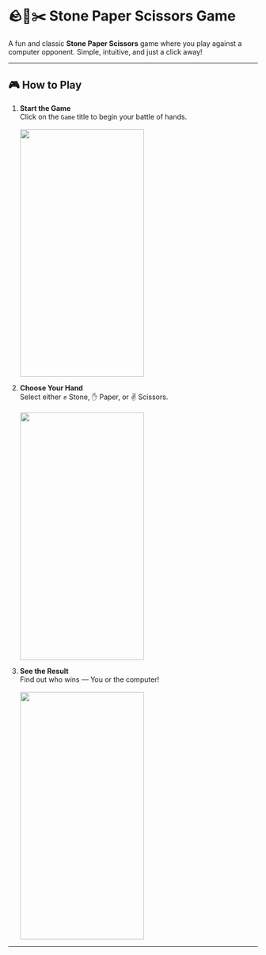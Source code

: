 # 🪨📄✂️ Stone Paper Scissors Game

A fun and classic **Stone Paper Scissors** game where you play against a computer opponent. Simple, intuitive, and just a click away!

---

## 🎮 How to Play

1. **Start the Game**  
   Click on the `Game` title to begin your battle of hands.  
   <br>
   <img src="https://github.com/user-attachments/assets/37b77c3d-6b6c-401c-b2dd-52b7b708c6a7" width="250" height="500"/>

2. **Choose Your Hand**  
   Select either ✊ Stone, ✋ Paper, or ✌️ Scissors.  
   <br>
   <img src="https://github.com/user-attachments/assets/672206f4-7358-4646-9022-b3330c50a9ad" width="250" height="500"/>

3. **See the Result**  
   Find out who wins — You or the computer!  
   <br>
   <img src="https://github.com/user-attachments/assets/eb601a90-3bba-424b-9389-f5ba27fc500e" width="250" height="500"/>

---
